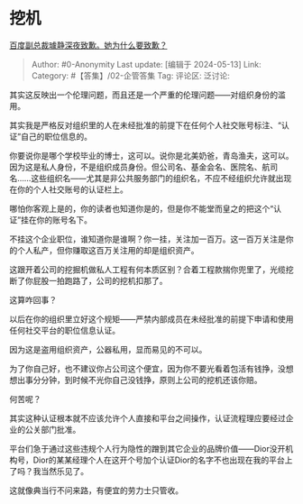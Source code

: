 # 挖机
[百度副总裁璩静深夜致歉。她为什么要致歉？](https://www.zhihu.com/question/655427416/answer/3496625906)

> Author: #0-Anonymity
> Last update: [编辑于 2024-05-13]
> Link:
> Category: #【答集】/02-企管答集 
> Tag: 
> 评论区:
> 泛讨论:

其实这反映出一个伦理问题，而且还是一个严重的伦理问题——对组织身份的滥用。

其实我是严格反对组织里的人在未经批准的前提下在任何个人社交账号标注、“认证”自己的职位信息的。

你要说你是哪个学校毕业的博士，这可以。说你是北美奶爸，青岛渔夫，这可以。因为这是私人身份，不是组织成员身份。但公司名、基金会名、医院名、航司名……这些组织名——尤其是非公共服务部门的组织名，不应不经组织允许就出现在你的个人社交账号的认证栏上。

哪怕你客观上是的，你的读者也知道你是的，但是你不能堂而皇之的把这个“认证”挂在你的账号名下。

不挂这个企业职位，谁知道你是谁啊？你一挂，关注加一百万。这一百万关注是你的个人私产，但你赚取这百万关注用的却是组织资产。

这跟开着公司的挖掘机做私人工程有何本质区别？合着工程款揣你兜里了，光缆挖断了你屁股一拍跑路了，公司的挖机扣那了。

这算咋回事？

以后在你的组织里立好这个规矩——严禁内部成员在未经批准的前提下申请和使用任何社交平台的职位信息认证。

因为这是盗用组织资产，公器私用，显而易见的不可以。

为了你自己好，也不建议你占公司这个便宜，因为你不要光看着包活有钱挣，没想想出事分分钟，到时候不光你自己没钱挣，原则上公司的挖机还该你赔。

何苦呢？

其实这种认证根本就不应该允许个人直接和平台之间操作，认证流程理应要经过企业的公关部门批准。

平台们急于通过这些违规个人行为隐性的蹭到其它企业的品牌价值——Dior没开机构号，Dior的某某经理个人在这开个号加个认证Dior的名字不也出现在我的平台上了吗？我当然乐见了。

这就像典当行不问来路，有便宜的劳力士只管收。